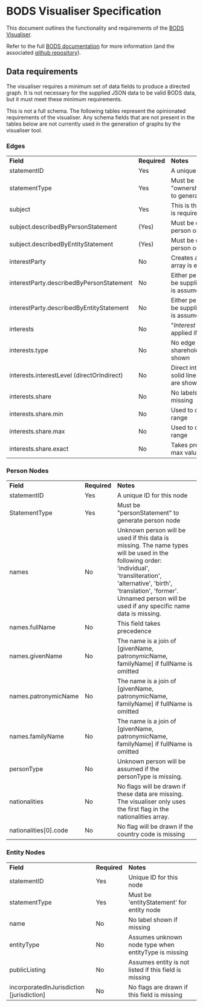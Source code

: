 # BODS Visualiser Specification

This document outlines the functionality and requirements of the [BODS Visualiser](https://github.com/openownership/visualisation-tool).

Refer to the full [BODS documentation](https://standard.openownership.org/en/0.3.0/) for more information (and the associated [github repository](https://github.com/openownership/data-standard)). 



## Data requirements

The visualiser requires a minimum set of data fields to produce a directed graph. It is not necessary for the supplied JSON data to be valid BODS data, but it must meet these minimum requirements.

This is not a full schema. The following tables represent the opinionated requirements of the visualiser. Any schema fields that are not present in the tables below are not currently used in the generation of graphs by the visualiser tool.


### Edges


<table>
  <tr>
   <td><strong>Field</strong>
   </td>
   <td><strong>Required</strong>
   </td>
   <td><strong>Notes</strong>
   </td>
  </tr>
  <tr>
   <td>statementID
   </td>
   <td>Yes
   </td>
   <td>A unique ID for this statement
   </td>
  </tr>
  <tr>
   <td>statementType
   </td>
   <td>Yes
   </td>
   <td>Must be "ownershipOrControlStatement" to generate edge
   </td>
  </tr>
  <tr>
   <td>subject
   </td>
   <td>Yes
   </td>
   <td>This is the connecting node and is required
   </td>
  </tr>
  <tr>
   <td>subject.describedByPersonStatement
   </td>
   <td>(Yes)
   </td>
   <td>Must be connected to either a person or an entity
   </td>
  </tr>
  <tr>
   <td>subject.describedByEntityStatement
   </td>
   <td>(Yes)
   </td>
   <td>Must be connected to either a person or an entity
   </td>
  </tr>
  <tr>
   <td>interestParty
   </td>
   <td>No
   </td>
   <td>Creates an unknown node if array is empty
   </td>
  </tr>
  <tr>
   <td>interestParty.describedByPersonStatement
   </td>
   <td>No
   </td>
   <td>Either person or entity should be supplied otherwise unknown is assumed
   </td>
  </tr>
  <tr>
   <td>interestParty.describedByEntityStatement
   </td>
   <td>No
   </td>
   <td>Either person or entity should be supplied otherwise unknown is assumed
   </td>
  </tr>
  <tr>
   <td>interests
   </td>
   <td>No
   </td>
   <td>"<em>Interest details unknown</em>" label applied if empty array
   </td>
  </tr>
  <tr>
   <td>interests.type
   </td>
   <td>No
   </td>
   <td>No edge drawn if missing. Only shareholding or votingRights shown
   </td>
  </tr>
  <tr>
   <td>interests.interestLevel (directOrIndirect)
   </td>
   <td>No
   </td>
   <td>Direct interests are shown as solid lines, indirect or unknown are shown as dotted lines
   </td>
  </tr>
  <tr>
   <td>interests.share
   </td>
   <td>No
   </td>
   <td>No labels applied if this field is missing
   </td>
  </tr>
  <tr>
   <td>interests.share.min
   </td>
   <td>No
   </td>
   <td>Used to calculate a min - max range
   </td>
  </tr>
  <tr>
   <td>interests.share.max
   </td>
   <td>No
   </td>
   <td>Used to calculate a min - max range
   </td>
  </tr>
  <tr>
   <td>interests.share.exact
   </td>
   <td>No
   </td>
   <td>Takes precedence over min and max values
   </td>
  </tr>
</table>



### Person Nodes


<table>
  <tr>
   <td><strong>Field</strong>
   </td>
   <td><strong>Required</strong>
   </td>
   <td><strong>Notes</strong>
   </td>
  </tr>
  <tr>
   <td>statementID
   </td>
   <td>Yes
   </td>
   <td>A unique ID for this node
   </td>
  </tr>
  <tr>
   <td>StatementType
   </td>
   <td>Yes
   </td>
   <td>Must be "personStatement" to generate person node
   </td>
  </tr>
  <tr>
   <td>names
   </td>
   <td>No
   </td>
   <td>Unknown person will be used if this data is missing. The name types will be used in the following order: 'individual', 'transliteration', 'alternative', 'birth', 'translation', 'former'. Unnamed person will be used if any specific name data is missing.
   </td>
  </tr>
  <tr>
   <td>names.fullName
   </td>
   <td>No
   </td>
   <td>This field takes precedence
   </td>
  </tr>
  <tr>
   <td>names.givenName
   </td>
   <td>No
   </td>
   <td>The name is a join of [givenName, patronymicName, familyName] if fullName is omitted
   </td>
  </tr>
  <tr>
   <td>names.patronymicName
   </td>
   <td>No
   </td>
   <td>The name is a join of [givenName, patronymicName, familyName] if fullName is omitted
   </td>
  </tr>
  <tr>
   <td>names.familyName
   </td>
   <td>No
   </td>
   <td>The name is a join of [givenName, patronymicName, familyName] if fullName is omitted
   </td>
  </tr>
  <tr>
   <td>personType
   </td>
   <td>No
   </td>
   <td>Unknown person will be assumed if the personType is missing.
   </td>
  </tr>
  <tr>
   <td>nationalities
   </td>
   <td>No
   </td>
   <td>No flags will be drawn if these data are missing. The visualiser only uses the first flag in the nationalities array.
   </td>
  </tr>
  <tr>
   <td>nationalities[0].code
   </td>
   <td>No
   </td>
   <td>No flag will be drawn if the country code is missing
   </td>
  </tr>
</table>



### Entity Nodes


<table>
  <tr>
   <td><strong>Field</strong>
   </td>
   <td><strong>Required</strong>
   </td>
   <td><strong>Notes</strong>
   </td>
  </tr>
  <tr>
   <td>statementID
   </td>
   <td>Yes
   </td>
   <td>Unique ID for this node
   </td>
  </tr>
  <tr>
   <td>statementType
   </td>
   <td>Yes
   </td>
   <td>Must be 'entityStatement' for entity node
   </td>
  </tr>
  <tr>
   <td>name
   </td>
   <td>No
   </td>
   <td>No label shown if missing
   </td>
  </tr>
  <tr>
   <td>entityType
   </td>
   <td>No
   </td>
   <td>Assumes unknown node type when entityType is missing
   </td>
  </tr>
  <tr>
   <td>publicListing
   </td>
   <td>No
   </td>
   <td>Assumes entity is not listed if this field is missing
   </td>
  </tr>
  <tr>
   <td>incorporatedInJurisdiction [jurisdiction]
   </td>
   <td>No
   </td>
   <td>No flags are drawn if this field is missing
   </td>
  </tr>
</table>

